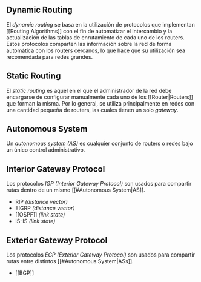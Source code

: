 ## Dynamic Routing
El *dynamic routing* se basa en la utilización de protocolos que implementan [[Routing Algorithms]] con el fin de automatizar el intercambio y la actualización de las tablas de enrutamiento de cada uno de los routers. Estos protocolos comparten las información sobre la red de forma automática con los routers cercanos, lo que hace que su utilización sea recomendada para redes grandes.

## Static Routing
El *static routing* es aquel en el que el administrador de la red debe encargarse de configurar manualmente cada uno de los [[Router|Routers]] que forman la misma. Por lo general, se utiliza principalmente en redes con una cantidad pequeña de routers, las cuales tienen un solo *gateway*.

## Autonomous System
Un *autonomous system (AS)* es cualquier conjunto de routers o redes bajo un único control administrativo. 

## Interior Gateway Protocol
Los protocolos *IGP (Interior Gateway Protocol)* son usados para compartir rutas dentro de un mismo [[#Autonomous System|AS]].
- RIP *(distance vector)*
- EIGRP *(distance vector)*
- [[OSPF]] *(link state)*
- IS-IS *(link state)*

## Exterior Gateway Protocol
Los protocolos *EGP (Exterior Gateway Protocol)* son usados para compartir rutas entre distintos [[#Autonomous System|ASs]].
- [[BGP]]

